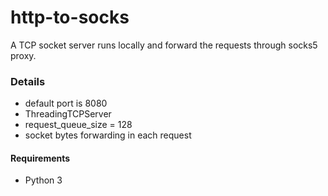 # http-to-socks

A TCP socket server runs locally and forward the requests through socks5 proxy.

### Details
- default port is 8080
- ThreadingTCPServer
- request_queue_size = 128
- socket bytes forwarding in each request

#### Requirements
- Python 3